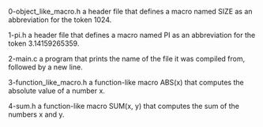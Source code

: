0-object_like_macro.h		a header file that defines a macro named SIZE as an abbreviation for the token 1024.

1-pi.h				a header file that defines a macro named PI as an abbreviation for the token 3.14159265359.

2-main.c			a program that prints the name of the file it was compiled from, followed by a new line.

3-function_like_macro.h		a function-like macro ABS(x) that computes the absolute value of a number x.

4-sum.h				a function-like macro SUM(x, y) that computes the sum of the numbers x and y.


